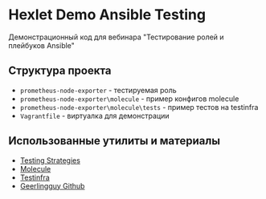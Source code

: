 # Hexlet Demo Ansible Testing

Демонстрационный код для вебинара "Тестирование ролей и плейбуков Ansible"

## Структура проекта

* `prometheus-node-exporter` - тестируемая роль
* `prometheus-node-exporter\molecule` - пример конфигов molecule
* `prometheus-node-exporter\molecule\tests` - пример тестов на testinfra
* `Vagrantfile` - виртуалка для демонстрации

## Использованные утилиты и материалы

* [Testing Strategies](https://docs.ansible.com/ansible/latest/reference_appendices/test_strategies.html)
* [Molecule](https://molecule.readthedocs.io/en/latest/getting-started.html)
* [Testinfra](https://testinfra.readthedocs.io/en/latest/)
* [Geerlingguy Github](https://github.com/geerlingguy)
